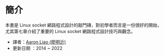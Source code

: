 # 簡介

本書是 Linux socket 網路程式設計的敲門磚，對初學者而言是一份很好的開始，尤其第七章介紹了重要的 Linux socket 網路程式設計技巧與觀念。





* 譯者：[Aaron Liao (廖明沂)](http://aaron.netdpi.net)
* 更新日期 ：2014 \~ 2022

